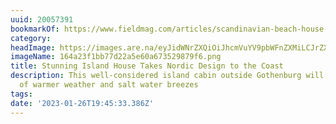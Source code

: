 ```yaml
---
uuid: 20057391
bookmarkOf: https://www.fieldmag.com/articles/scandinavian-beach-house-villa-vassdal-gothenburg-sweden
category: 
headImage: https://images.are.na/eyJidWNrZXQiOiJhcmVuYV9pbWFnZXMiLCJrZXkiOiIyMDA1NzM5MS9vcmlnaW5hbF8xNjRhMjNmMWJiNzdkMjJhNWU2MGE2NzM1Mjk4NzlmNi5wbmciLCJlZGl0cyI6eyJyZXNpemUiOnsid2lkdGgiOjEyMDAsImhlaWdodCI6MTIwMCwiZml0IjoiaW5zaWRlIiwid2l0aG91dEVubGFyZ2VtZW50Ijp0cnVlfSwid2VicCI6eyJxdWFsaXR5Ijo5MH0sImpwZWciOnsicXVhbGl0eSI6OTB9LCJyb3RhdGUiOm51bGx9fQ==?bc=0
imageName: 164a23f1bb77d22a5e60a673529879f6.png
title: Stunning Island House Takes Nordic Design to the Coast
description: This well-considered island cabin outside Gothenburg will have you daydreaming
  of warmer weather and salt water breezes
tags: 
date: '2023-01-26T19:45:33.386Z'
---
```


